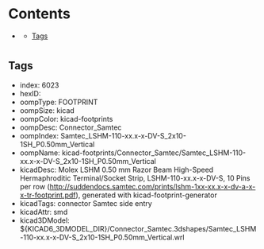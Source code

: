 



Contents
========

* [](#)
	* [Tags](#tags)

# 

## Tags

- index: 6023
- hexID: 
- oompType: FOOTPRINT
- oompSize: kicad
- oompColor: kicad-footprints
- oompDesc: Connector_Samtec
- oompIndex: Samtec_LSHM-110-xx.x-x-DV-S_2x10-1SH_P0.50mm_Vertical
- oompName: kicad-footprints/Connector_Samtec/Samtec_LSHM-110-xx.x-x-DV-S_2x10-1SH_P0.50mm_Vertical
- kicadDesc: Molex LSHM 0.50 mm Razor Beam High-Speed Hermaphroditic Terminal/Socket Strip, LSHM-110-xx.x-x-DV-S, 10 Pins per row (http://suddendocs.samtec.com/prints/lshm-1xx-xx.x-x-dv-a-x-x-tr-footprint.pdf), generated with kicad-footprint-generator
- kicadTags: connector Samtec  side entry
- kicadAttr: smd
- kicad3DModel: ${KICAD6_3DMODEL_DIR}/Connector_Samtec.3dshapes/Samtec_LSHM-110-xx.x-x-DV-S_2x10-1SH_P0.50mm_Vertical.wrl
